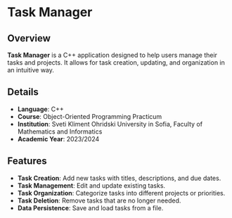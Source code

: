 # Task Manager

## Overview

**Task Manager** is a C++ application designed to help users manage their tasks and projects. It allows for task creation, updating, and organization in an intuitive way.

## Details

- **Language**: C++
- **Course**: Object-Oriented Programming Practicum
- **Institution**: Sveti Kliment Ohridski University in Sofia, Faculty of Mathematics and Informatics
- **Academic Year**: 2023/2024

## Features

- **Task Creation**: Add new tasks with titles, descriptions, and due dates.
- **Task Management**: Edit and update existing tasks.
- **Task Organization**: Categorize tasks into different projects or priorities.
- **Task Deletion**: Remove tasks that are no longer needed.
- **Data Persistence**: Save and load tasks from a file.
